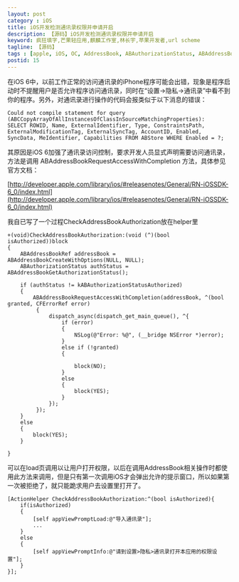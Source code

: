 ```yaml
---
layout: post
category : iOS
title: iOS开发检测通讯录权限并申请开启
description: 【源码】iOS开发检测通讯录权限并申请开启
keyword: 疯狂填字,芒果轻应用,麒麟工作室,林长宇,苹果开发者,url scheme
tagline: 【源码】
tags : [apple, iOS, OC, AddressBook, ABAuthorizationStatus, ABAddressBookGetAuthorizationStatus, ABAddressBookRequestAccessWithCompletion]
postid: 15
---
```


在iOS 6中，以前工作正常的访问通讯录的iPhone程序可能会出错，现象是程序启动时不提醒用户是否允许程序访问通讯录，同时在“设置->隐私->通讯录”中看不到你的程序。另外，对通讯录进行操作的代码会报类似于以下消息的错误：

    Could not compile statement for query (ABCCopyArrayOfAllInstancesOfClassInSourceMatchingProperties):  
    SELECT ROWID, Name, ExternalIdentifier, Type, ConstraintsPath, ExternalModificationTag, ExternalSyncTag, AccountID, Enabled, SyncData, MeIdentifier, Capabilities FROM ABStore WHERE Enabled = ?;  

其原因是iOS 6加强了通讯录访问控制，要求开发人员显式声明需要访问通讯录，方法是调用 ABAddressBookRequestAccessWithCompletion
方法，具体参见官方文档：

[http://developer.apple.com/library/ios/#releasenotes/General/RN-iOSSDK-6_0/index.html](http://developer.apple.com/library/ios/#releasenotes/General/RN-iOSSDK-6_0/index.html)


我自已写了一个过程CheckAddressBookAuthorization放在helper里

    +(void)CheckAddressBookAuthorization:(void (^)(bool isAuthorized))block
    {
        ABAddressBookRef addressBook = ABAddressBookCreateWithOptions(NULL, NULL);
        ABAuthorizationStatus authStatus = ABAddressBookGetAuthorizationStatus();

        if (authStatus != kABAuthorizationStatusAuthorized)
        {
            ABAddressBookRequestAccessWithCompletion(addressBook, ^(bool granted, CFErrorRef error)
             {
                 dispatch_async(dispatch_get_main_queue(), ^{
                     if (error)
                     {
                         NSLog(@"Error: %@", (__bridge NSError *)error);
                     }
                     else if (!granted)
                     {

                         block(NO);
                     }
                     else
                     {
                         block(YES);
                     }
                 });  
             });  
        }
        else
        {
            block(YES);
        }

    }

可以在load页调用以让用户打开权限，以后在调用AddressBook相关操作时都使用此方法来调用，但是只有第一次调用iOS才会弹出允许的提示窗口，所以如果第一次被拒绝了，就只能跪求用户去设置里打开了。

    [ActionHelper CheckAddressBookAuthorization:^(bool isAuthorized){
        if(isAuthorized)
        {
            [self appViewPromptLoad:@"导入通讯录"];
            ...
        }
        else
        {
            [self appViewPromptInfo:@"请到设置>隐私>通讯录打开本应用的权限设置"];
        }
    }];
